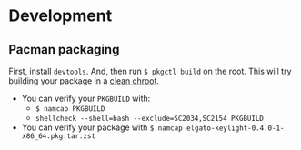 # Development

## Pacman packaging

First, install `devtools`. And, then run `$ pkgctl build` on the root. This will try building your package in a [clean chroot](https://wiki.archlinux.org/title/DeveloperWiki:Building_in_a_clean_chroot).

- You can verify your `PKGBUILD` with:
  - `$ namcap PKGBUILD`
  - `shellcheck --shell=bash --exclude=SC2034,SC2154 PKGBUILD`
- You can verify your package with `$ namcap elgato-keylight-0.4.0-1-x86_64.pkg.tar.zst`
